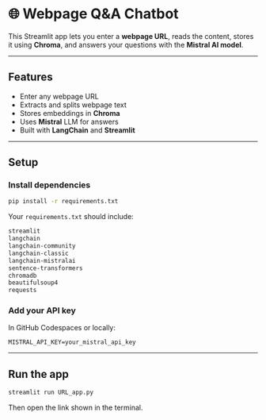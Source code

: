 # 🌐 Webpage Q&A Chatbot

This Streamlit app lets you enter a **webpage URL**, reads the content, stores it using **Chroma**, and answers your questions with the **Mistral AI model**.

---

##  Features

* Enter any webpage URL
* Extracts and splits webpage text
* Stores embeddings in **Chroma**
* Uses **Mistral** LLM for answers
* Built with **LangChain** and **Streamlit**

---

##  Setup

###  Install dependencies

```bash
pip install -r requirements.txt
```

Your `requirements.txt` should include:

```txt
streamlit
langchain
langchain-community
langchain-classic
langchain-mistralai
sentence-transformers
chromadb
beautifulsoup4
requests
```

###  Add your API key

In GitHub Codespaces or locally:

```
MISTRAL_API_KEY=your_mistral_api_key
```

---

##  Run the app

```bash
streamlit run URL_app.py
```

Then open the link shown in the terminal.

